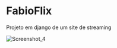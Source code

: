# FabioFlix
 Projeto em django de um site de streaming

![Screenshot_4](https://user-images.githubusercontent.com/125137802/234141442-b1bfb964-0c51-4428-8009-0ed72318861d.png)
